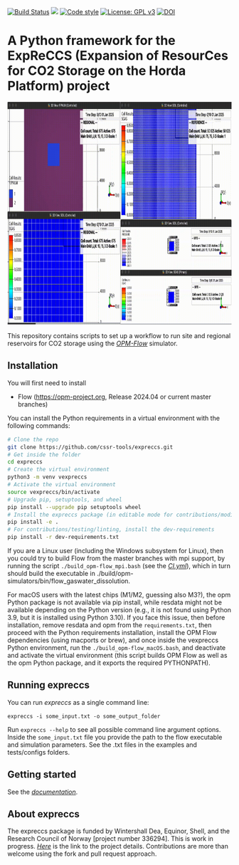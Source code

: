 [![Build Status](https://github.com/cssr-tools/expreccs/actions/workflows/CI.yml/badge.svg)](https://github.com/cssr-tools/expreccs/actions/workflows/CI.yml)
<a href="https://www.python.org/"><img src="https://img.shields.io/badge/python-3.8%20|%203.9%20|%203.10%20|%203.11-blue.svg"></a>
[![Code style](https://img.shields.io/badge/code%20style-black-000000.svg)](https://github.com/ambv/black)
[![License: GPL v3](https://img.shields.io/badge/License-GPLv3-blue.svg)](https://www.gnu.org/licenses/gpl-3.0)
[![DOI](https://zenodo.org/badge/619946083.svg)](https://zenodo.org/badge/latestdoi/619946083)

# A Python framework for the ExpReCCS (Expansion of ResourCes for CO2 Storage on the Horda Platform) project

<img src="docs/text/figs/expreccs.gif" width="830" height="500">

This repository contains scripts to set up a workflow to run site and regional reservoirs for CO2 storage using the [_OPM-Flow_](https://opm-project.org/?page_id=19) simulator.

## Installation
You will first need to install
* Flow (https://opm-project.org,  Release 2024.04 or current master branches)

You can install the Python requirements in a virtual environment with the following commands:

```bash
# Clone the repo
git clone https://github.com/cssr-tools/expreccs.git
# Get inside the folder
cd expreccs
# Create the virtual environment
python3 -m venv vexpreccs
# Activate the virtual environment
source vexpreccs/bin/activate
# Upgrade pip, setuptools, and wheel
pip install --upgrade pip setuptools wheel
# Install the expreccs package (in editable mode for contributions/modifications; otherwise, pip install .)
pip install -e .
# For contributions/testing/linting, install the dev-requirements
pip install -r dev-requirements.txt
``` 

If you are a Linux user (including the Windows subsystem for Linux), then you could try to build Flow from the master branches with mpi support, by running the script `./build_opm-flow_mpi.bash` (see the [_CI.yml_](https://github.com/cssr-tools/expreccs/blob/main/.github/workflows/CI.yml)), which in turn should build the executable in ./build/opm-simulators/bin/flow_gaswater_dissolution. 

For macOS users with the latest chips (M1/M2, guessing also M3?), the opm Python package is not available via pip install, while resdata might not be available depending on the Python version (e.g., it is not found using Python 3.9, but it is installed using Python 3.10). If you face this issue, then before installation, remove resdata and opm from the `requirements.txt`, then proceed with the Python requirements installation, install the OPM Flow dependencies (using macports or brew), and once inside the vexpreccs Python environment, run the `./build_opm-flow_macOS.bash`, and deactivate and activate the virtual environment (this script builds OPM Flow as well as the opm Python package, and it exports the required PYTHONPATH).

## Running expreccs
You can run _expreccs_ as a single command line:
```
expreccs -i some_input.txt -o some_output_folder
```
Run `expreccs --help` to see all possible command line argument options. Inside the `some_input.txt` file you provide the path to the
flow executable and simulation parameters. See the .txt files in the examples and tests/configs folders.

## Getting started
See the [_documentation_](https://cssr-tools.github.io/expreccs/introduction.html). 

## About expreccs
The expreccs package is funded by Wintershall Dea, Equinor, Shell, and the Research Council of Norway [project number 336294].
This is work in progress. [_Here_](https://www.norceresearch.no/en/projects/expansion-of-resources-for-co2-storage-on-the-horda-platform-expreccs) is the link to the project details.
Contributions are more than welcome using the fork and pull request approach.
